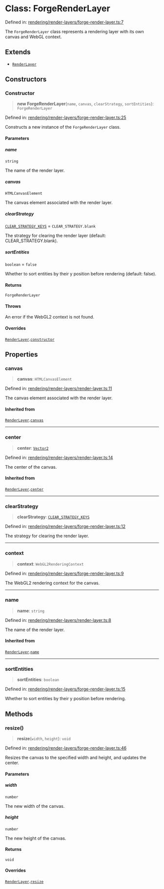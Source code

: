 # Class: ForgeRenderLayer

Defined in: [rendering/render-layers/forge-render-layer.ts:7](https://github.com/Forge-Game-Engine/Forge/blob/6a4c05c6b58848e53a4f2ca7d9cd2f9b6c10e5ac/src/rendering/render-layers/forge-render-layer.ts#L7)

The `ForgeRenderLayer` class represents a rendering layer with its own canvas and WebGL context.

## Extends

- [`RenderLayer`](RenderLayer.md)

## Constructors

### Constructor

> **new ForgeRenderLayer**(`name`, `canvas`, `clearStrategy`, `sortEntities`): `ForgeRenderLayer`

Defined in: [rendering/render-layers/forge-render-layer.ts:25](https://github.com/Forge-Game-Engine/Forge/blob/6a4c05c6b58848e53a4f2ca7d9cd2f9b6c10e5ac/src/rendering/render-layers/forge-render-layer.ts#L25)

Constructs a new instance of the `ForgeRenderLayer` class.

#### Parameters

##### name

`string`

The name of the render layer.

##### canvas

`HTMLCanvasElement`

The canvas element associated with the render layer.

##### clearStrategy

[`CLEAR_STRATEGY_KEYS`](../type-aliases/CLEAR_STRATEGY_KEYS.md) = `CLEAR_STRATEGY.blank`

The strategy for clearing the render layer (default: CLEAR_STRATEGY.blank).

##### sortEntities

`boolean` = `false`

Whether to sort entities by their y position before rendering (default: false).

#### Returns

`ForgeRenderLayer`

#### Throws

An error if the WebGL2 context is not found.

#### Overrides

[`RenderLayer`](RenderLayer.md).[`constructor`](RenderLayer.md#constructor)

## Properties

### canvas

> **canvas**: `HTMLCanvasElement`

Defined in: [rendering/render-layers/render-layer.ts:11](https://github.com/Forge-Game-Engine/Forge/blob/6a4c05c6b58848e53a4f2ca7d9cd2f9b6c10e5ac/src/rendering/render-layers/render-layer.ts#L11)

The canvas element associated with the render layer.

#### Inherited from

[`RenderLayer`](RenderLayer.md).[`canvas`](RenderLayer.md#canvas)

***

### center

> **center**: [`Vector2`](Vector2.md)

Defined in: [rendering/render-layers/render-layer.ts:14](https://github.com/Forge-Game-Engine/Forge/blob/6a4c05c6b58848e53a4f2ca7d9cd2f9b6c10e5ac/src/rendering/render-layers/render-layer.ts#L14)

The center of the canvas.

#### Inherited from

[`RenderLayer`](RenderLayer.md).[`center`](RenderLayer.md#center)

***

### clearStrategy

> **clearStrategy**: [`CLEAR_STRATEGY_KEYS`](../type-aliases/CLEAR_STRATEGY_KEYS.md)

Defined in: [rendering/render-layers/forge-render-layer.ts:12](https://github.com/Forge-Game-Engine/Forge/blob/6a4c05c6b58848e53a4f2ca7d9cd2f9b6c10e5ac/src/rendering/render-layers/forge-render-layer.ts#L12)

The strategy for clearing the render layer.

***

### context

> **context**: `WebGL2RenderingContext`

Defined in: [rendering/render-layers/forge-render-layer.ts:9](https://github.com/Forge-Game-Engine/Forge/blob/6a4c05c6b58848e53a4f2ca7d9cd2f9b6c10e5ac/src/rendering/render-layers/forge-render-layer.ts#L9)

The WebGL2 rendering context for the canvas.

***

### name

> **name**: `string`

Defined in: [rendering/render-layers/render-layer.ts:8](https://github.com/Forge-Game-Engine/Forge/blob/6a4c05c6b58848e53a4f2ca7d9cd2f9b6c10e5ac/src/rendering/render-layers/render-layer.ts#L8)

The name of the render layer.

#### Inherited from

[`RenderLayer`](RenderLayer.md).[`name`](RenderLayer.md#name)

***

### sortEntities

> **sortEntities**: `boolean`

Defined in: [rendering/render-layers/forge-render-layer.ts:15](https://github.com/Forge-Game-Engine/Forge/blob/6a4c05c6b58848e53a4f2ca7d9cd2f9b6c10e5ac/src/rendering/render-layers/forge-render-layer.ts#L15)

Whether to sort entities by their y position before rendering.

## Methods

### resize()

> **resize**(`width`, `height`): `void`

Defined in: [rendering/render-layers/forge-render-layer.ts:46](https://github.com/Forge-Game-Engine/Forge/blob/6a4c05c6b58848e53a4f2ca7d9cd2f9b6c10e5ac/src/rendering/render-layers/forge-render-layer.ts#L46)

Resizes the canvas to the specified width and height, and updates the center.

#### Parameters

##### width

`number`

The new width of the canvas.

##### height

`number`

The new height of the canvas.

#### Returns

`void`

#### Overrides

[`RenderLayer`](RenderLayer.md).[`resize`](RenderLayer.md#resize)
